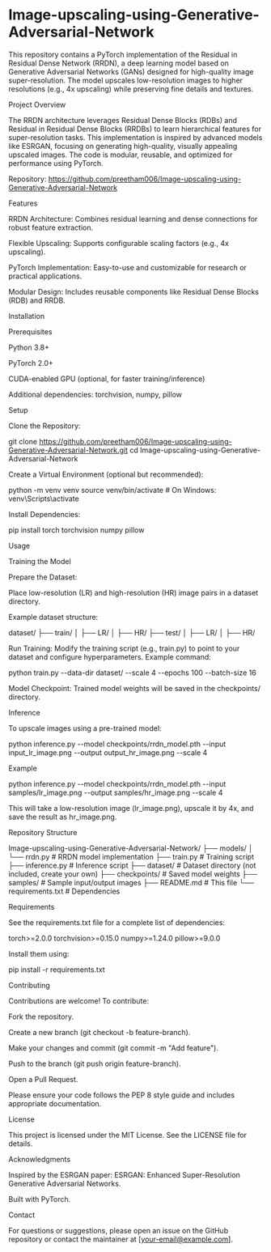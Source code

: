 # Image-upscaling-using-Generative-Adversarial-Network
This repository contains a PyTorch implementation of the Residual in Residual Dense Network (RRDN), a deep learning model based on Generative Adversarial Networks (GANs) designed for high-quality image super-resolution. The model upscales low-resolution images to higher resolutions (e.g., 4x upscaling) while preserving fine details and textures.

Project Overview

The RRDN architecture leverages Residual Dense Blocks (RDBs) and Residual in Residual Dense Blocks (RRDBs) to learn hierarchical features for super-resolution tasks. This implementation is inspired by advanced models like ESRGAN, focusing on generating high-quality, visually appealing upscaled images. The code is modular, reusable, and optimized for performance using PyTorch.

Repository: https://github.com/preetham006/Image-upscaling-using-Generative-Adversarial-Network

Features





RRDN Architecture: Combines residual learning and dense connections for robust feature extraction.



Flexible Upscaling: Supports configurable scaling factors (e.g., 4x upscaling).



PyTorch Implementation: Easy-to-use and customizable for research or practical applications.



Modular Design: Includes reusable components like Residual Dense Blocks (RDB) and RRDB.

Installation

Prerequisites





Python 3.8+



PyTorch 2.0+



CUDA-enabled GPU (optional, for faster training/inference)



Additional dependencies: torchvision, numpy, pillow

Setup





Clone the Repository:

git clone https://github.com/preetham006/Image-upscaling-using-Generative-Adversarial-Network.git
cd Image-upscaling-using-Generative-Adversarial-Network



Create a Virtual Environment (optional but recommended):

python -m venv venv
source venv/bin/activate  # On Windows: venv\Scripts\activate



Install Dependencies:

pip install torch torchvision numpy pillow

Usage

Training the Model





Prepare the Dataset:





Place low-resolution (LR) and high-resolution (HR) image pairs in a dataset directory.



Example dataset structure:

dataset/
├── train/
│   ├── LR/
│   ├── HR/
├── test/
│   ├── LR/
│   ├── HR/



Run Training: Modify the training script (e.g., train.py) to point to your dataset and configure hyperparameters. Example command:

python train.py --data-dir dataset/ --scale 4 --epochs 100 --batch-size 16



Model Checkpoint: Trained model weights will be saved in the checkpoints/ directory.

Inference

To upscale images using a pre-trained model:

python inference.py --model checkpoints/rrdn_model.pth --input input_lr_image.png --output output_hr_image.png --scale 4

Example

python inference.py --model checkpoints/rrdn_model.pth --input samples/lr_image.png --output samples/hr_image.png --scale 4

This will take a low-resolution image (lr_image.png), upscale it by 4x, and save the result as hr_image.png.

Repository Structure

Image-upscaling-using-Generative-Adversarial-Network/
├── models/
│   └── rrdn.py           # RRDN model implementation
├── train.py              # Training script
├── inference.py          # Inference script
├── dataset/              # Dataset directory (not included, create your own)
├── checkpoints/          # Saved model weights
├── samples/              # Sample input/output images
├── README.md             # This file
└── requirements.txt      # Dependencies

Requirements

See the requirements.txt file for a complete list of dependencies:

torch>=2.0.0
torchvision>=0.15.0
numpy>=1.24.0
pillow>=9.0.0

Install them using:

pip install -r requirements.txt

Contributing

Contributions are welcome! To contribute:





Fork the repository.



Create a new branch (git checkout -b feature-branch).



Make your changes and commit (git commit -m "Add feature").



Push to the branch (git push origin feature-branch).



Open a Pull Request.

Please ensure your code follows the PEP 8 style guide and includes appropriate documentation.

License

This project is licensed under the MIT License. See the LICENSE file for details.

Acknowledgments





Inspired by the ESRGAN paper: ESRGAN: Enhanced Super-Resolution Generative Adversarial Networks.



Built with PyTorch.

Contact

For questions or suggestions, please open an issue on the GitHub repository or contact the maintainer at [your-email@example.com].
